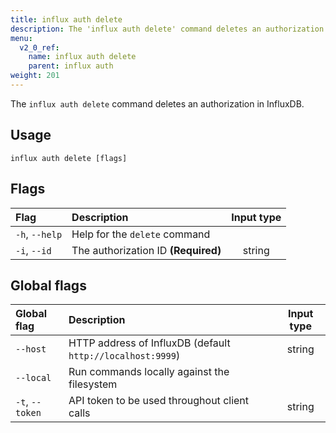 ```yaml
---
title: influx auth delete
description: The 'influx auth delete' command deletes an authorization in InfluxDB.
menu:
  v2_0_ref:
    name: influx auth delete
    parent: influx auth
weight: 201
---
```


The `influx auth delete` command deletes an authorization in InfluxDB.

## Usage
```
influx auth delete [flags]
```

## Flags
| Flag           | Description                         | Input type  |
|:----           |:-----------                         |:----------: |
| `-h`, `--help` | Help for the `delete` command       |             |
| `-i`, `--id`   | The authorization ID **(Required)** | string      |

## Global flags
| Global flag     | Description                                                | Input type |
|:-----------     |:-----------                                                |:----------:|
| `--host`        | HTTP address of InfluxDB (default `http://localhost:9999`) | string     |
| `--local`       | Run commands locally against the filesystem                |            |
| `-t`, `--token` | API token to be used throughout client calls               | string     |
